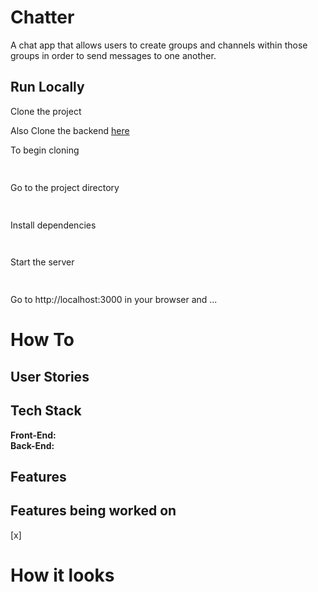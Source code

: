 # Chatter

A chat app that allows users to create groups and channels within those groups in order to send messages to one another.

## Run Locally 

Clone the project <br/>

Also Clone the backend [here](https://github.com/karanvirsb/bug_tracker_server) <br/>
<!-- Also be sure to have MongoDb can be downloaded [here]() or create an account on MongoDb Atlas [here]() -->

To begin cloning

```bash
  
```

Go to the project directory

``` bash
  
```

Install dependencies

```bash
 
```

Start the server 

```bash
  
```

Go to http://localhost:3000 in your browser and ... <br/>

# How To

## User Stories

## Tech Stack
**Front-End:**  <br/>
**Back-End:**

## Features

## Features being worked on 
[x] <br/>


# How it looks
